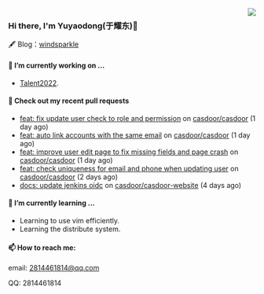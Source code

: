 <img align="right" src="https://github-readme-stats.vercel.app/api?username=leo220yuyaodog&show_icons=true&icon_color=805AD5&text_color=718096&bg_color=ffffff&hide_title=true" />

### Hi there, I'm Yuyaodong(于耀东)👋
🖋 Blog：[windsparkle](https://blog.windsparkle.top)
#### 🔭 I’m currently working on ...
- [Talent2022](https://github.com/casbin/Talent2022).

#### 🔨 Check out my recent pull requests

- [feat: fix update user check to role and permission](https://github.com/casdoor/casdoor/pull/1466) on [casdoor/casdoor](https://github.com/casdoor/casdoor) (1 day ago)
- [feat: auto link accounts with the same email](https://github.com/casdoor/casdoor/pull/1464) on [casdoor/casdoor](https://github.com/casdoor/casdoor) (1 day ago)
- [feat: improve user edit page to fix missing fields and page crash](https://github.com/casdoor/casdoor/pull/1463) on [casdoor/casdoor](https://github.com/casdoor/casdoor) (1 day ago)
- [feat: check uniqueness for email and phone when updating user](https://github.com/casdoor/casdoor/pull/1461) on [casdoor/casdoor](https://github.com/casdoor/casdoor) (2 days ago)
- [docs: update jenkins oidc](https://github.com/casdoor/casdoor-website/pull/428) on [casdoor/casdoor-website](https://github.com/casdoor/casdoor-website) (4 days ago)

#### 🌱 I’m currently learning ...
- Learning to use vim efficiently.
- Learning the distribute system.

#### 📫 How to reach me:
email: 2814461814@qq.com

QQ: 2814461814
